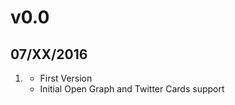 # v0.0
## 07/XX/2016

1. [](#new)
    * First Version
    * Initial Open Graph and Twitter Cards support
